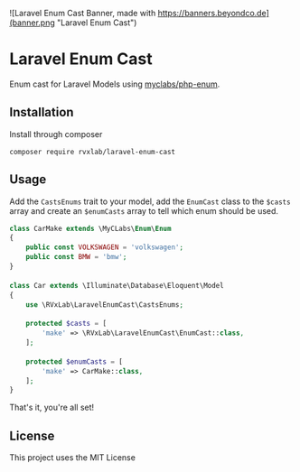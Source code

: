 ![Laravel Enum Cast Banner, made with https://banners.beyondco.de](banner.png "Laravel Enum Cast")

# Laravel Enum Cast

Enum cast for Laravel Models using [myclabs/php-enum](https://github.com/myclabs/php-enum).

## Installation

Install through composer

```shell
composer require rvxlab/laravel-enum-cast
```

## Usage

Add the `CastsEnums` trait to your model, add the `EnumCast` class to the `$casts` array and create an `$enumCasts` array to tell which enum should be used.

```php
class CarMake extends \MyCLabs\Enum\Enum
{
    public const VOLKSWAGEN = 'volkswagen';
    public const BMW = 'bmw';
}

class Car extends \Illuminate\Database\Eloquent\Model
{
    use \RVxLab\LaravelEnumCast\CastsEnums;
    
    protected $casts = [
        'make' => \RVxLab\LaravelEnumCast\EnumCast::class,
    ];
    
    protected $enumCasts = [
        'make' => CarMake::class,
    ];
}
```

That's it, you're all set!

## License

This project uses the MIT License
